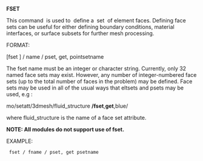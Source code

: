 
**FSET**

 This command  is used to  define a  set  of element faces. Defining
 face sets can be useful for either defining boundary conditions,
 material interfaces, or surface subsets for further mesh processing.


 FORMAT:

  [fset ] / name / pset, get, pointsetname
  
  The fset name must be an integer or
  character string. Currently, only 32 named face sets may exist.
  However, any number of integer-numbered face sets (up to the total
  number of faces in the problem) may be defined. Face sets may be
  used in all of the usual ways that eltsets and psets may be used,
  e.g :
  
  mo/setatt/3dmesh/fluid\_structure **/fset**,**get**,blue/
 
  where fluid\_structure is the name of a face set attribute.
  
  **NOTE: All modules do not support use of fset.**

 EXAMPLE:

     fset / fname / pset, get psetname
